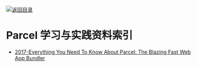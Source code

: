 [![返回目录](https://parg.co/UGo)](https://parg.co/b4z) 


# Parcel 学习与实践资料索引

* [2017-Everything You Need To Know About Parcel: The Blazing Fast Web App Bundler](https://parg.co/U4D)
